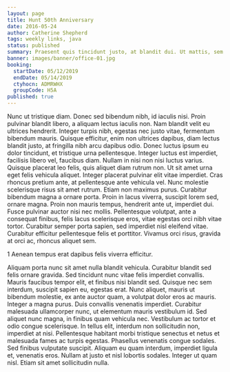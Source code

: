 ```yaml
---
layout: page
title: Hunt 50th Anniversary
date: 2016-05-24
author: Catherine Shepherd
tags: weekly links, java
status: published
summary: Praesent quis tincidunt justo, at blandit dui. Ut mattis, sem.
banner: images/banner/office-01.jpg
booking:
  startDate: 05/12/2019
  endDate: 05/14/2019
  ctyhocn: ADMRWHX
  groupCode: H5A
published: true
---
```

Nunc ut tristique diam. Donec sed bibendum nibh, id iaculis nisi. Proin pulvinar blandit libero, a aliquam lectus iaculis non. Nam blandit velit eu ultrices hendrerit. Integer turpis nibh, egestas nec justo vitae, fermentum bibendum mauris. Quisque efficitur, enim non ultrices dapibus, diam lectus blandit justo, at fringilla nibh arcu dapibus odio. Donec luctus ipsum eu dolor tincidunt, et tristique urna pellentesque. Integer luctus est imperdiet, facilisis libero vel, faucibus diam. Nullam in nisi non nisi luctus varius. Quisque placerat leo felis, quis aliquet diam rutrum non. Ut sit amet urna eget felis vehicula aliquet.
Integer placerat pulvinar elit vitae imperdiet. Cras rhoncus pretium ante, at pellentesque ante vehicula vel. Nunc molestie scelerisque risus sit amet rutrum. Etiam non maximus purus. Curabitur bibendum magna a ornare porta. Proin in lacus viverra, suscipit lorem sed, ornare magna. Proin non mauris tempus, hendrerit ante ut, imperdiet dui. Fusce pulvinar auctor nisi nec mollis. Pellentesque volutpat, ante a consequat finibus, felis lacus scelerisque eros, vitae egestas orci nibh vitae tortor. Curabitur semper porta sapien, sed imperdiet nisl eleifend vitae. Curabitur efficitur pellentesque felis et porttitor. Vivamus orci risus, gravida at orci ac, rhoncus aliquet sem.

1 Aenean tempus erat dapibus felis viverra efficitur.

Aliquam porta nunc sit amet nulla blandit vehicula. Curabitur blandit sed felis ornare gravida. Sed tincidunt nunc vitae felis imperdiet convallis. Mauris faucibus tempor elit, et finibus nisi blandit sed. Quisque nec sem interdum, suscipit sapien eu, egestas erat. Nunc aliquet, mauris ut bibendum molestie, ex ante auctor quam, a volutpat dolor eros ac mauris. Integer a magna purus. Duis convallis venenatis imperdiet. Curabitur malesuada ullamcorper nunc, ut elementum mauris vestibulum id. Sed aliquet nunc magna, in finibus quam vehicula nec. Vestibulum ac tortor et odio congue scelerisque. In tellus elit, interdum non sollicitudin non, imperdiet at nisi.
Pellentesque habitant morbi tristique senectus et netus et malesuada fames ac turpis egestas. Phasellus venenatis congue sodales. Sed finibus vulputate suscipit. Aliquam eu quam interdum, imperdiet ligula et, venenatis eros. Nullam at justo et nisl lobortis sodales. Integer ut quam nisl. Etiam sit amet sollicitudin nulla.
